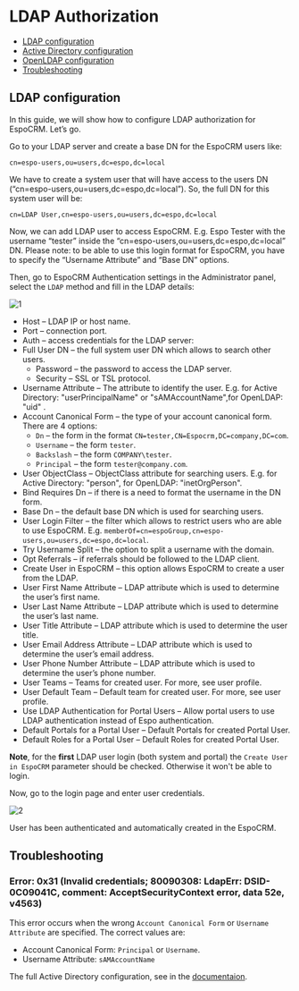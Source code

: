 # LDAP Authorization

* [LDAP configuration](#ldap-configuration)
* [Active Directory configuration](ldap-authorization-for-ad.md)
* [OpenLDAP configuration](ldap-authorization-for-openldap.md)
* [Troubleshooting](#troubleshooting)

## LDAP configuration

In this guide, we will show how to configure LDAP authorization for EspoCRM. Let’s go.

Go to your LDAP server and create a base DN for the EspoCRM users like:
```
cn=espo-users,ou=users,dc=espo,dc=local
```

We have to create a system user that will have access to the users DN (“cn=espo-users,ou=users,dc=espo,dc=local”). So, the full DN for this system user will be:
```
cn=LDAP User,cn=espo-users,ou=users,dc=espo,dc=local
```
Now, we can add LDAP user to access EspoCRM. E.g. Espo Tester with the username “tester” inside the “cn=espo-users,ou=users,dc=espo,dc=local” DN. Please note: to be able to use this login format for EspoCRM, you have to specify the “Username Attribute” and “Base DN” options.

Then, go to EspoCRM Authentication settings in the Administrator panel, select the `LDAP` method and fill in the LDAP details:

![1](../_static/images/administration/ldap-authorization/ldap-configuration.png)

* Host – LDAP IP or host name.
* Port – connection port.
* Auth – access credentials for the LDAP server:
* Full User DN – the full system user DN which allows to search other users.
    * Password – the password to access the LDAP server.
    * Security – SSL or TSL protocol.
* Username Attribute – The attribute to identify the user.
E.g. for Active Directory: "userPrincipalName" or "sAMAccountName",for OpenLDAP: "uid" .
* Account Canonical Form – the type of your account canonical form. There are 4 options:
    * `Dn` – the form in the format `CN=tester,CN=Espocrm,DC=company,DC=com`.
    * `Username` – the form `tester`.
    * `Backslash` – the form `COMPANY\tester`.
    * `Principal` – the form `tester@company.com`.
* User ObjectClass – ObjectClass attribute for searching users. E.g. for Active Directory: "person", for OpenLDAP: "inetOrgPerson".
* Bind Requires Dn – if there is a need to format the username in the DN form.
* Base Dn – the default base DN which is used for searching users.
* User Login Filter – the filter which allows to restrict users who are able to use EspoCRM. E.g. `memberOf=cn=espoGroup,cn=espo-users,ou=users,dc=espo,dc=local`.
* Try Username Split – the option to split a username with the domain.
* Opt Referrals – if referrals should be followed to the LDAP client.
* Create User in EspoCRM – this option allows EspoCRM to create a user from the LDAP.
* User First Name Attribute – LDAP attribute which is used to determine the user’s first name.
* User Last Name Attribute – LDAP attribute which is used to determine the user’s last name.
* User Title Attribute – LDAP attribute which is used to determine the user title.
* User Email Address Attribute – LDAP attribute which is used to determine the user’s email address.
* User Phone Number Attribute – LDAP attribute which is used to determine the user’s phone number.
* User Teams – Teams for created user. For more, see user profile.
* User Default Team – Default team for created user. For more, see user profile.
* Use LDAP Authentication for Portal Users – Allow portal users to use LDAP authentication instead of Espo authentication.
* Default Portals for a Portal User – Default Portals for created Portal User.
* Default Roles for a Portal User – Default Roles for created Portal User.

**Note**, for the **first** LDAP user login (both system and portal) the `Create User in EspoCRM` parameter should be checked. Otherwise it won't be able to login.

Now, go to the login page and enter user credentials.

![2](../_static/images/administration/ldap-authorization/ldap-login.png)

User has been authenticated and automatically created in the EspoCRM.

## Troubleshooting

### Error: 0x31 (Invalid credentials; 80090308: LdapErr: DSID-0C09041C, comment: AcceptSecurityContext error, data 52e, v4563)

This error occurs when the wrong `Account Canonical Form` or `Username Attribute` are specified.
The correct values are:
- Account Canonical Form: `Principal` or `Username`. 
- Username Attribute: `sAMAccountName`

The full Active Directory configuration, see in the [documentaion](ldap-authorization-for-ad.md).
